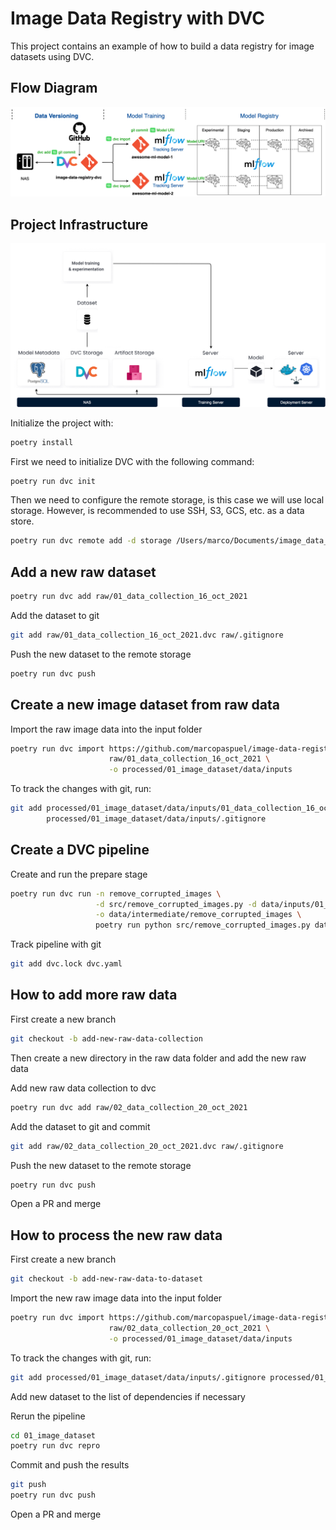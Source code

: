 # Image Data Registry with DVC
This project contains an example of how to build a data registry for image datasets using DVC.

## Flow Diagram

![pycharm0](assets/image-data-registry-dvc-flow-diagram.png)

## Project Infrastructure

![pycharm1](assets/image-data-registry-dvc-infra.png)

Initialize the project with:
```bash
poetry install
```

First we need to initialize DVC with the following command:
```bash
poetry run dvc init
```

Then we need to configure the remote storage, is this case we will use local storage. However, is recommended to use
SSH, S3, GCS, etc. as a data store. 

```bash
poetry run dvc remote add -d storage /Users/marco/Documents/image_data_registry_dvc_storage
```

## Add a new raw dataset

```bash
poetry run dvc add raw/01_data_collection_16_oct_2021
```

Add the dataset to git 

```bash
git add raw/01_data_collection_16_oct_2021.dvc raw/.gitignore
```

Push the new dataset to the remote storage
```bash
poetry run dvc push
```

## Create a new image dataset from raw data

Import the raw image data into the input folder
```bash
poetry run dvc import https://github.com/marcopaspuel/image-data-registry-dvc \
                      raw/01_data_collection_16_oct_2021 \
                      -o processed/01_image_dataset/data/inputs
```

To track the changes with git, run: 
```bash
git add processed/01_image_dataset/data/inputs/01_data_collection_16_oct_2021.dvc \
        processed/01_image_dataset/data/inputs/.gitignore
```

## Create a DVC pipeline

Create and run the prepare stage 
```bash
poetry run dvc run -n remove_corrupted_images \
                   -d src/remove_corrupted_images.py -d data/inputs/01_data_collection_16_oct_2021 \
                   -o data/intermediate/remove_corrupted_images \
                   poetry run python src/remove_corrupted_images.py data/inputs/01_data_collection_16_oct_2021/
```

Track pipeline with git 
```bash
git add dvc.lock dvc.yaml
```

## How to add more raw data
First create a new branch
```bash
git checkout -b add-new-raw-data-collection
```

Then create a new directory in the raw data folder and add the new raw data

Add new raw data collection to dvc
```bash
poetry run dvc add raw/02_data_collection_20_oct_2021
```

Add the dataset to git and commit 
```bash
git add raw/02_data_collection_20_oct_2021.dvc raw/.gitignore
```

Push the new dataset to the remote storage
```bash
poetry run dvc push
```

Open a PR and merge 

## How to process the new raw data

First create a new branch 
```bash
git checkout -b add-new-raw-data-to-dataset
```

Import the new raw image data into the input folder
```bash
poetry run dvc import https://github.com/marcopaspuel/image-data-registry-dvc \
                      raw/02_data_collection_20_oct_2021 \
                      -o processed/01_image_dataset/data/inputs
```

To track the changes with git, run: 
```bash
git add processed/01_image_dataset/data/inputs/.gitignore processed/01_image_dataset/data/inputs/02_data_collection_20_oct_2021.dvc
```

Add new dataset to the list of dependencies if necessary

Rerun the pipeline
```bash
cd 01_image_dataset
poetry run dvc repro
```

Commit and push the results 
```bash
git push
poetry run dvc push
```

Open a PR and merge 